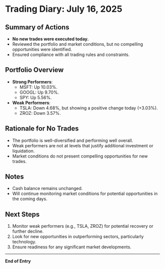 # Trading Diary: July 16, 2025

## Summary of Actions
- **No new trades were executed today.**
- Reviewed the portfolio and market conditions, but no compelling opportunities were identified.
- Ensured compliance with all trading rules and constraints.

## Portfolio Overview
- **Strong Performers**:
  - MSFT: Up 10.03%.
  - GOOGL: Up 9.70%.
  - SPY: Up 5.56%.
- **Weak Performers**:
  - TSLA: Down 4.68%, but showing a positive change today (+3.03%).
  - ZROZ: Down 3.57%.

## Rationale for No Trades
- The portfolio is well-diversified and performing well overall.
- Weak performers are not at levels that justify additional investment or liquidation.
- Market conditions do not present compelling opportunities for new trades.

## Notes
- Cash balance remains unchanged.
- Will continue monitoring market conditions for potential opportunities in the coming days.

## Next Steps
1. Monitor weak performers (e.g., TSLA, ZROZ) for potential recovery or further decline.
2. Look for new opportunities in outperforming sectors, particularly technology.
3. Ensure readiness for any significant market developments.

---

**End of Entry**